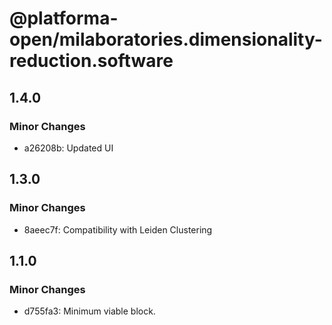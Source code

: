 # @platforma-open/milaboratories.dimensionality-reduction.software

## 1.4.0

### Minor Changes

- a26208b: Updated UI

## 1.3.0

### Minor Changes

- 8aeec7f: Compatibility with Leiden Clustering

## 1.1.0

### Minor Changes

- d755fa3: Minimum viable block.

